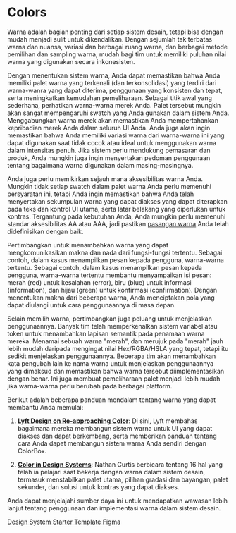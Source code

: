 # Colors

Warna adalah bagian penting dari setiap sistem desain, tetapi bisa dengan mudah menjadi sulit untuk dikendalikan. Dengan sejumlah tak terbatas warna dan nuansa, variasi dan berbagai ruang warna, dan berbagai metode pemilihan dan sampling warna, mudah bagi tim untuk memiliki puluhan nilai warna yang digunakan secara inkonesisten.

Dengan menentukan sistem warna, Anda dapat memastikan bahwa Anda memiliki palet warna yang terkenali (dan terkonsolidasi) yang terdiri dari warna-wanra yang dapat diterima, penggunaan yang konsisten dan tepat, serta meningkatkan kemudahan pemeliharaan. Sebagai titik awal yang sederhana, perhatikan warna-warna merek Anda. Palet tersebut mungkin akan sangat mempengaruhi swatch yang Anda gunakan dalam sistem Anda. Menggabungkan warna merek akan memastikan Anda mempertahankan kepribadian merek Anda dalam seluruh UI Anda. Anda juga akan ingin memastikan bahwa Anda memiliki variasi warna dari warna-warna ini yang dapat digunakan saat tidak cocok atau ideal untuk menggunakan warna dalam intensitas penuh. Jika sistem perlu mendukung pemasaran dan produk, Anda mungkin juga ingin menyertakan pedoman penggunaan tentang bagaimana warna digunakan dalam masing-masingnya.

Anda juga perlu memikirkan sejauh mana aksesibilitas warna Anda. Mungkin tidak setiap swatch dalam palet warna Anda perlu memenuhi persyaratan ini, tetapi Anda ingin memastikan bahwa Anda telah menyertakan sekumpulan warna yang dapat diakses yang dapat diterapkan pada teks dan kontrol UI utama, serta latar belakang yang diperlukan untuk kontras. Tergantung pada kebutuhan Anda, Anda mungkin perlu memenuhi standar aksesibilitas AA atau AAA, jadi pastikan [pasangan warna](https://polaris.shopify.com/design/colors#section-accessibility) Anda telah didefinisikan dengan baik.

Pertimbangkan untuk menambahkan warna yang dapat mengkomunikasikan makna dan nada dari fungsi-fungsi tertentu. Sebagai contoh, dalam kasus menampilkan pesan kepada pengguna, warna-warna tertentu. Sebagai contoh, dalam kasus menampilkan pesan kepada pengguna, warna-warna tertentu membantu menyampaikan isi pesan: merah (red) untuk kesalahan (error), biru (blue) untuk informasi (information), dan hijau (green) untuk konfirmasi (confirmation). Dengan menentukan makna dari beberapa warna, Anda menciptakan pola yang dapat diulangi untuk cara penggunaannya di masa depan.

Selain memilih warna, pertimbangkan juga peluang untuk menjelaskan penggunaannya. Banyak tim telah memperkenalkan sistem variabel atau token untuk menambahkan lapisan semantik pada penamaan warna mereka. Menamai sebuah warna "merah", dan merujuk pada "merah" jauh lebih mudah daripada mengingat nilai Hex/RGBA/HSLA yang tepat, tetapi itu sedikit menjelaskan penggunaannya. Beberapa tim akan menambahkan kata pengubah lain ke nama warna untuk menjelaskan penggunaannya yang dimaksud dan memastikan bahwa warna tersebut diimplementasikan dengan benar. Ini juga membuat pemeliharaan palet menjadi lebih mudah jika warna-warna perlu berubah pada berbagai platform.

Berikut adalah beberapa panduan mendalam tentang warna yang dapat membantu Anda memulai:

1. **[Lyft Design on Re-approaching Color](https://design.lyft.com/re-approaching-color-9e604ba22c88/)**: Di sini, Lyft membahas bagaimana mereka membangun sistem warna untuk UI yang dapat diakses dan dapat berkembang, serta memberikan panduan tentang cara Anda dapat membangun sistem warna Anda sendiri dengan ColorBox.

2. **[Color in Design Systems](https://medium.com/eightshapes-llc/color-in-design-systems-a1c80f65fa3/)**: Nathan Curtis berbicara tentang 16 hal yang telah ia pelajari saat bekerja dengan warna dalam sistem desain, termasuk menstabilkan palet utama, pilihan gradasi dan bayangan, palet sekunder, dan solusi untuk kontras yang dapat diakses.

Anda dapat menjelajahi sumber daya ini untuk mendapatkan wawasan lebih lanjut tentang penggunaan dan implementasi warna dalam sistem desain.

[Design System Starter Template Figma](https://www.figma.com/file/09mhzcQWURcGDUTBcgRsesGc/Style-Guide-Starter/duplicate)
